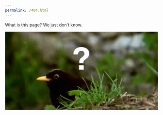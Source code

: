 ```yaml
---
permalink: /404.html
---
```


What is this page? We just don't know.

![What are birds?](/assets/images/404.png)